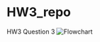 # HW3_repo
HW3 Question 3
![Flowchart](https://user-images.githubusercontent.com/73139494/116026317-4d7dbd00-a607-11eb-836f-5094b08d057d.png)
